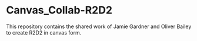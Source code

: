 # Canvas_Collab-R2D2
This repository contains the shared work of Jamie Gardner and Oliver Bailey to create R2D2 in canvas form.
